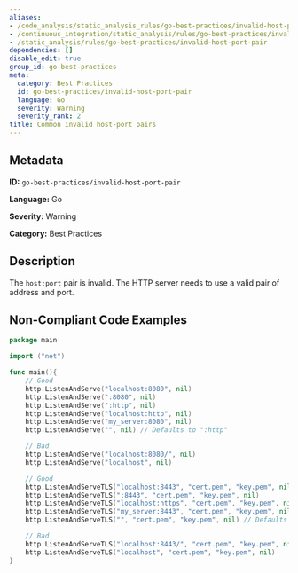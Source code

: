 ```yaml
---
aliases:
- /code_analysis/static_analysis_rules/go-best-practices/invalid-host-port-pair
- /continuous_integration/static_analysis/rules/go-best-practices/invalid-host-port-pair
- /static_analysis/rules/go-best-practices/invalid-host-port-pair
dependencies: []
disable_edit: true
group_id: go-best-practices
meta:
  category: Best Practices
  id: go-best-practices/invalid-host-port-pair
  language: Go
  severity: Warning
  severity_rank: 2
title: Common invalid host-port pairs
---
```

<!--  SOURCED FROM https://github.com/DataDog/datadog-static-analyzer-rule-docs -->


## Metadata
**ID:** `go-best-practices/invalid-host-port-pair`

**Language:** Go

**Severity:** Warning

**Category:** Best Practices

## Description
The `host:port` pair is invalid. The HTTP server needs to use a valid pair of address and port.

## Non-Compliant Code Examples
```go
package main

import ("net")

func main(){
    // Good
    http.ListenAndServe("localhost:8080", nil)
    http.ListenAndServe(":8080", nil)
    http.ListenAndServe(":http", nil)
    http.ListenAndServe("localhost:http", nil)
    http.ListenAndServe("my_server:8080", nil)
    http.ListenAndServe("", nil) // Defaults to ":http"

    // Bad
    http.ListenAndServe("localhost:8080/", nil) 
    http.ListenAndServe("localhost", nil)       

    // Good
    http.ListenAndServeTLS("localhost:8443", "cert.pem", "key.pem", nil)
    http.ListenAndServeTLS(":8443", "cert.pem", "key.pem", nil)
    http.ListenAndServeTLS("localhost:https", "cert.pem", "key.pem", nil)
    http.ListenAndServeTLS("my_server:8443", "cert.pem", "key.pem", nil)
    http.ListenAndServeTLS("", "cert.pem", "key.pem", nil) // Defaults to ":https"

    // Bad
    http.ListenAndServeTLS("localhost:8443/", "cert.pem", "key.pem", nil)
    http.ListenAndServeTLS("localhost", "cert.pem", "key.pem", nil)
}
```
